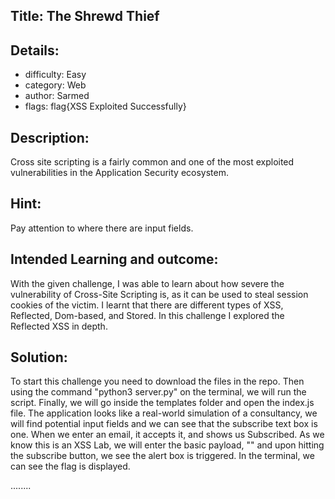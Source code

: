 ﻿## Title: The Shrewd Thief
## Details:
* difficulty: Easy
* category: Web 
* author: Sarmed
* flags: flag{XSS Exploited Successfully}

## Description:
Cross site scripting is a fairly common and one of the most exploited vulnerabilities in the Application Security ecosystem.

## Hint:
Pay attention to where there are input fields.

## Intended Learning and outcome:

With the given challenge, I was able to learn about how severe the vulnerability of Cross-Site Scripting is, as it can be used to steal session cookies of the victim. I learnt that there are different types of XSS, Reflected, Dom-based, and Stored. In this challenge I explored the Reflected XSS in depth. 

## Solution: 

To start this challenge you need to download the files in the repo. Then using the command "python3 server.py" on the terminal, we will run the script. Finally, we will go inside the templates folder and open the index.js file. The application looks like a real-world simulation of a consultancy, we will find potential input fields and we can see that the subscribe text box is one. When we enter an email, it accepts it, and shows us Subscribed. As we know this is an XSS Lab, we will enter the basic payload, "<script>alert(1)</script>" and upon hitting the subscribe button, we see the alert box is triggered. In the terminal, we can see the flag is displayed.


........




